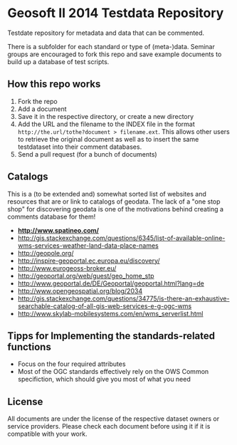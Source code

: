 # Geosoft II 2014 Testdata Repository

Testdate repository for metadata and data that can be commented.

There is a subfolder for each standard or type of (meta-)data. Seminar groups are encouraged to fork this repo and save example documents to build up a database of test scripts.

## How this repo works

1. Fork the repo
2. Add a document
  1. Save it in the respective directory, or create a new directory
  2. Add the URL and the filename to the INDEX file in the format `http://the.url/tothe?document > filename.ext`. This allows other users to retrieve the original document as well as to insert the same testdataset into their comment databases.
3. Send a pull request (for a bunch of documents)

## Catalogs

This is a (to be extended and) somewhat sorted list of websites and resources that are or link to catalogs of geodata. The lack of a "one stop shop" for discovering geodata is one of the motivations behind creating a comments database for them!

* **http://www.spatineo.com/**
* http://gis.stackexchange.com/questions/6345/list-of-available-online-wms-services-weather-land-data-place-names
* http://geopole.org/
* http://inspire-geoportal.ec.europa.eu/discovery/
* http://www.eurogeoss-broker.eu/
* http://geoportal.org/web/guest/geo_home_stp
* http://www.geoportal.de/DE/Geoportal/geoportal.html?lang=de
* http://www.opengeospatial.org/blog/2034
* http://gis.stackexchange.com/questions/34775/is-there-an-exhaustive-searchable-catalog-of-all-gis-web-services-e-g-ogc-wms
* http://www.skylab-mobilesystems.com/en/wms_serverlist.html

## Tipps for Implementing the standards-related functions

* Focus on the four required attributes
* Most of the OGC standards effectively rely on the OWS Common specifiction, which should give you most of what you need

## License

All documents are under the license of the respective dataset owners or service providers. Please check each document before using it if it is compatible with your work.

